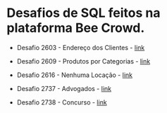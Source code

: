 # Desafios de SQL feitos na plataforma Bee Crowd. 

* Desafio 2603 - Endereço dos Clientes - [link](https://github.com/willoliveira1/Desafios-SQL/blob/main/Desafio%202603%20-%20Endereço%20dos%20Clientes)

* Desafio 2609 - Produtos por Categorias - [link](https://github.com/willoliveira1/Desafios-SQL/blob/main/Desafio%202609%20-%20Produtos%20por%20Categorias)

* Desafio 2616 - Nenhuma Locação - [link](https://github.com/willoliveira1/Desafios-SQL/blob/main/Desafio%20%202616%20-%20Nenhuma%20Locação)

* Desafio 2737 - Advogados - [link](https://github.com/willoliveira1/Desafios-SQL/blob/main/Desafio%202737%20-%20Advogados)

* Desafio 2738 - Concurso - [link](https://github.com/willoliveira1/Desafios-SQL/blob/main/Desafio%202738%20-%20Concurso)
